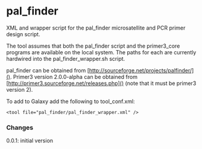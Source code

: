 pal_finder
==========
XML and wrapper script for the pal_finder microsatellite and PCR primer design script.

The tool assumes that both the pal_finder script and the primer3_core programs are
available on the local system. The paths for each are currently hardwired into the
pal_finder_wrapper.sh script.

pal_finder can be obtained from [http://sourceforge.net/projects/palfinder/](). Primer3
version 2.0.0-alpha can be obtained from [http://primer3.sourceforge.net/releases.php]()
(note that it must be primer3 version 2).

To add to Galaxy add the following to tool_conf.xml:

    <tool file="pal_finder/pal_finder_wrapper.xml" />

### Changes ###

0.0.1: initial version